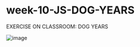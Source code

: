 # week-10-JS-DOG-YEARS
EXERCISE ON CLASSROOM: DOG YEARS

![image](https://user-images.githubusercontent.com/117738625/213299994-ff700603-8046-4a55-8f2a-51aa2b1b38b2.png)
